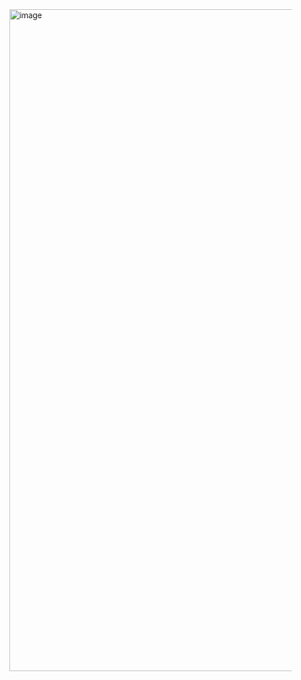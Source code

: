 <img width="1179" alt="image" src="https://github.com/user-attachments/assets/603b9f7a-a243-42f3-8c60-10d4c5cd9d3f" />
